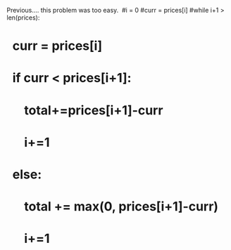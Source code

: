 Previous.... this problem was too easy.
​
#i = 0
#curr = prices[i]
#while i+1 > len(prices):
#    curr = prices[i]
#    if curr < prices[i+1]:
#        total+=prices[i+1]-curr
#        i+=1
#    else:
#        total += max(0, prices[i+1]-curr)
#        i+=1